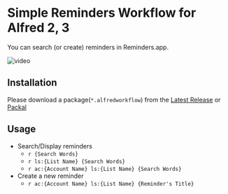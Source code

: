 
# Simple Reminders Workflow for Alfred 2, 3

You can search (or create) reminders in Reminders.app.

![video](http://www.packal.org/sites/default/files/public/workflow-files/comgithubjimo1001alfred-reminders-workflow/screenshots/screencast_1.gif)

## Installation

Please download a package(`*.alfredworkflow`) from the [Latest Release](https://github.com/jimo1001/alfred-reminders-workflow/releases/latest) or [Packal](http://www.packal.org/workflow/simple-reminders)

## Usage

- Search/Display reminders
  - `r {Search Words}`
  - `r ls:{List Name} {Search Words}`
  - `r ac:{Account Name} ls:{List Name} {Search Words}`
- Create a new reminder
  - `r ac:{Account Name} ls:{List Name} {Reminder's Title}`
